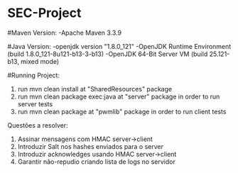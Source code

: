# SEC-Project

#Maven Version: 
    -Apache Maven 3.3.9

#Java Version:
    -openjdk version "1.8.0_121"
    -OpenJDK Runtime Environment (build 1.8.0_121-8u121-b13-3-b13)
    -OpenJDK 64-Bit Server VM (build 25.121-b13, mixed mode)
    
#Running Project:
  1) run mvn clean install at "SharedResources" package
  2) run mvn clean package exec:java at "server" package in order to run server tests
  3) run mvn clean package at "pwmlib" package in order to run client tests


Questões a resolver:

 1) Assinar mensagens com HMAC server->client
 2) Introduzir Salt nos hashes enviados para o server
 3) Introduzir acknowledges usando HMAC server->client
 4) Garantir não-repudio criando lista de logs no servidor

